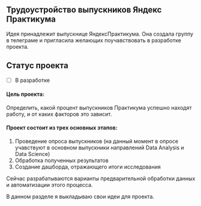 ## Трудоустройство выпускников Яндекс Практикума
Идея принадлежит выпускнице ЯндексПрактикума. Она создала группу в телеграме и пригласила желающих поучавствовать в разработке проекта.

## Статус проекта
- [ ] В разработке

#### Цель проекта:
Определить, какой процент выпускников Практикума успешно находят работу, и от каких факторов это зависит.

#### Проект состоит из трех основных этапов:
1. Проведение опроса выпускников (на данный момент в опросе учавствуют в основном выпускники направлений Data Analysis и Data Science)
2. Обработка полученных результатов
3. Создание дашборда, отражающего итоги исследования

Сейчас разрабатываются варианты предварительной обработки данных и автоматизации этого процесса.

В данном разделе я выкладываю свои идеи для проекта.
